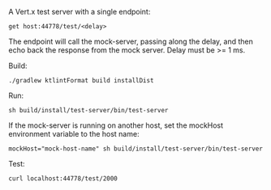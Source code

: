 A Vert.x test server with a single endpoint:

    get host:44778/test/<delay>

The endpoint will call the mock-server, passing along the delay,
and then echo back the response from the mock server.
Delay must be >= 1 ms.

Build:

    ./gradlew ktlintFormat build installDist

Run:

    sh build/install/test-server/bin/test-server

If the mock-server is running on another host, set the mockHost environment variable to the host name:

    mockHost="mock-host-name" sh build/install/test-server/bin/test-server

Test:

    curl localhost:44778/test/2000
